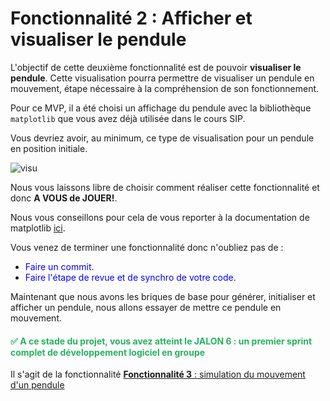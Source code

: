 # Fonctionnalité 2 : Afficher et visualiser le pendule

L'objectif de cette deuxième fonctionnalité est de pouvoir **visualiser le pendule**. Cette visualisation pourra permettre de visualiser un pendule en mouvement, étape nécessaire à la compréhension de son fonctionnement.

Pour ce MVP, il a été choisi un affichage du pendule avec la bibliothèque `matplotlib` que vous avez déjà utilisée dans le cours SIP.

Vous devriez avoir, au minimum, ce type de visualisation pour un pendule en position initiale. 

![visu](./Images/pendulumvisu.png)

Nous vous laissons libre de choisir comment réaliser cette fonctionnalité et donc **A VOUS de JOUER!**.

Nous vous conseillons pour cela de vous reporter à la documentation de matplotlib [ici](https://matplotlib.org/tutorials/introductory/pyplot.html#sphx-glr-tutorials-introductory-pyplot-py).


Vous venez de terminer une fonctionnalité donc n'oubliez pas de :

+ <span style='color:blue'>Faire un commit.</span> 
+ <span style='color:blue'>Faire l'étape de revue et de synchro de votre code.</span> 

Maintenant que nous avons les briques de base pour générer, initialiser et afficher un pendule, nous allons essayer de mettre ce pendule en mouvement.


#### <span style="color: #26B260"> :white_check_mark: A ce stade du projet, vous avez atteint le JALON 6 : un premier sprint complet de développement logiciel en groupe </span>

Il s'agit de la fonctionnalité [**Fonctionnalité 3** : simulation du mouvement d'un pendule](./S2_pendule_motion.md) 